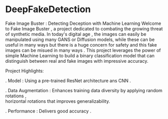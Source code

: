 # DeepFakeDetection
Fake Image Buster : Detecting Deception with Machine Learning
Welcome to Fake Image Buster , a project dedicated to combating the growing threat of synthetic media.
In today's digital age , the images can easily be manipulated using many GANS or Diffusion models, while these can be useful in many ways but there is a huge concern for safety and this fake images can be misued in many ways .
This project leverages the power of simple Machine Learning to build a binary classification model that can distinguish between real and fake images with impressive accuracy.

Project Highlights:

   . Model : Using a pre-trained ResNet architecture ans CNN .

   
   . Data Augmentation : Enhances training data diversity by applying random rotations ,  
     horizontal rotations that improves generalizability.


     
   . Performance : Delivers good accuracy .


   
